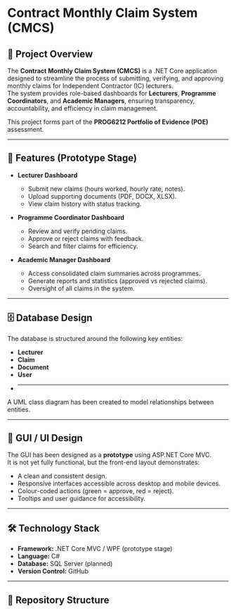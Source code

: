 # Contract Monthly Claim System (CMCS)

## 📌 Project Overview
The **Contract Monthly Claim System (CMCS)** is a .NET Core application designed to streamline the process of submitting, verifying, and approving monthly claims for Independent Contractor (IC) lecturers.  
The system provides role-based dashboards for **Lecturers**, **Programme Coordinators**, and **Academic Managers**, ensuring transparency, accountability, and efficiency in claim management.

This project forms part of the **PROG6212 Portfolio of Evidence (POE)** assessment.

---

## 🚀 Features (Prototype Stage)
- **Lecturer Dashboard**
  - Submit new claims (hours worked, hourly rate, notes).
  - Upload supporting documents (PDF, DOCX, XLSX).
  - View claim history with status tracking.

- **Programme Coordinator Dashboard**
  - Review and verify pending claims.
  - Approve or reject claims with feedback.
  - Search and filter claims for efficiency.

- **Academic Manager Dashboard**
  - Access consolidated claim summaries across programmes.
  - Generate reports and statistics (approved vs rejected claims).
  - Oversight of all claims in the system.

---

## 🗄️ Database Design
The database is structured around the following key entities:
- **Lecturer**
- **Claim**
- **Document**
- **User**
- ****

A UML class diagram has been created to model relationships between entities.

---

## 🎨 GUI / UI Design
The GUI has been designed as a **prototype** using ASP.NET Core MVC.  
It is not yet fully functional, but the front-end layout demonstrates:
- A clean and consistent design.
- Responsive interfaces accessible across desktop and mobile devices.
- Colour-coded actions (green = approve, red = reject).
- Tooltips and user guidance for accessibility.

---

## 🛠️ Technology Stack
- **Framework:** .NET Core MVC / WPF (prototype stage)  
- **Language:** C#  
- **Database:** SQL Server (planned)  
- **Version Control:** GitHub  

---

## 📂 Repository Structure
